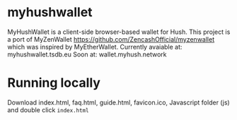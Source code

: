 # myhushwallet

MyHushWallet is a client-side browser-based wallet for Hush.
This project is a port of MyZenWallet https://github.com/ZencashOfficial/myzenwallet which was inspired by MyEtherWallet.
Currently avaiable at: myhushwallet.tsdb.eu
Soon at: wallet.myhush.network

# Running locally
Download index.html, faq.html, guide.html, favicon.ico, Javascript folder (js) and double click `index.html`


